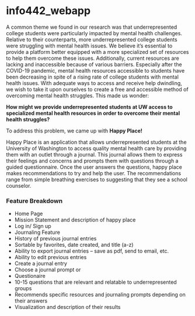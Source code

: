 # info442_webapp
<p>A common theme we found in our research was that underrepresented college students were particularly impacted by mental health challenges. Relative to their counterparts, more underrepresented college students were struggling with mental health issues. We believe it’s essential to provide a platform better equipped with a more specialized set of resources to help them overcome these issues. Additionally, current resources are lacking and inaccessible because of various barriers. Especially after the COVID-19 pandemic, mental health resources accessible to students have been decreasing in spite of a rising rate of college students with mental health issues. With adequate ways to access and receive help dwindling, we wish to take it upon ourselves to create a free and accessible method of overcoming mental health struggles. This made us wonder:</p>
<p><strong>How might we provide underrepresented students at UW access to specialized mental health resources in order to overcome their mental health struggles?</strong></p>
<p> To address this problem, we came up with <strong>Happy Place!</strong></p>
Happy Place is an application that allows underrepresented students at the University of Washington to access quality mental health care by providing them with an outlet through a journal. This journal allows them to express their feelings and concerns and prompts them with questions through a guided questionnaire. Once the user answers the questions, happy place makes recommendations to try and help the user. The recommendations range from simple breathing exercises to suggesting that they see a school counselor. </p>
<h3>Feature Breakdown</h3>
<ul>
<li>Home Page 
<li>Mission Statement and description of happy place</li>
<li>Log in/ Sign up </li>
<li>Journaling Feature </li>
<li>History of previous journal entries </li>
<li>Sortable by favorites, date created, and title (a-z)</li>
<li>Ability to export journal entries – save as pdf, send to email, etc.</li>
<li>Ability to edit previous entries </li>
<li>Create a journal entry </li>
<li>Choose a journal prompt or </li>
<li>Questionaire </li>
<li>10-15 questions that are relevant and relatable to underrepresented groups </li>
<li>Recommends specific resources and journaling prompts depending on their answers </li>
<li>Visualization and description of their results </li>
</ul>

